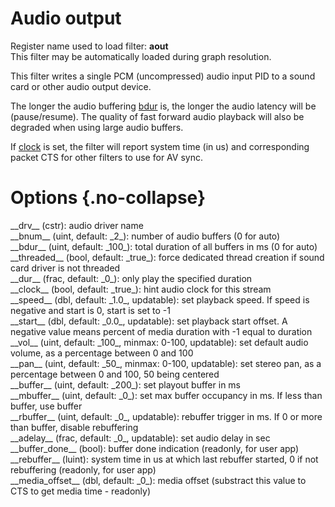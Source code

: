 <!-- automatically generated - do not edit, patch gpac/applications/gpac/gpac.c -->

# Audio output  
  
Register name used to load filter: __aout__  
This filter may be automatically loaded during graph resolution.  
  
This filter writes a single PCM (uncompressed) audio input PID to a sound card or other audio output device.  
  
The longer the audio buffering [bdur](#bdur) is, the longer the audio latency will be (pause/resume). The quality of fast forward audio playback will also be degraded when using large audio buffers.  
  
If [clock](#clock) is set, the filter will report system time (in us) and corresponding packet CTS for other filters to use for AV sync.  
  

# Options  {.no-collapse}  
  
<div markdown class="option">  
<a id="drv" data-level="basic">__drv__</a> (cstr): audio driver name  
</div>  
<div markdown class="option">  
<a id="bnum" data-level="basic">__bnum__</a> (uint, default: _2_): number of audio buffers (0 for auto)  
</div>  
<div markdown class="option">  
<a id="bdur" data-level="basic">__bdur__</a> (uint, default: _100_): total duration of all buffers in ms (0 for auto)  
</div>  
<div markdown class="option">  
<a id="threaded">__threaded__</a> (bool, default: _true_): force dedicated thread creation if sound card driver is not threaded  
</div>  
<div markdown class="option">  
<a id="dur">__dur__</a> (frac, default: _0_): only play the specified duration  
</div>  
<div markdown class="option">  
<a id="clock">__clock__</a> (bool, default: _true_): hint audio clock for this stream  
</div>  
<div markdown class="option">  
<a id="speed" data-level="basic">__speed__</a> (dbl, default: _1.0_, updatable): set playback speed. If speed is negative and start is 0, start is set to -1  
</div>  
<div markdown class="option">  
<a id="start" data-level="basic">__start__</a> (dbl, default: _0.0_, updatable): set playback start offset. A negative value means percent of media duration with -1 equal to duration  
</div>  
<div markdown class="option">  
<a id="vol" data-level="basic">__vol__</a> (uint, default: _100_, minmax: 0-100, updatable): set default audio volume, as a percentage between 0 and 100  
</div>  
<div markdown class="option">  
<a id="pan" data-level="basic">__pan__</a> (uint, default: _50_, minmax: 0-100, updatable): set stereo pan, as a percentage between 0 and 100, 50 being centered  
</div>  
<div markdown class="option">  
<a id="buffer" data-level="basic">__buffer__</a> (uint, default: _200_): set playout buffer in ms  
</div>  
<div markdown class="option">  
<a id="mbuffer" data-level="basic">__mbuffer__</a> (uint, default: _0_): set max buffer occupancy in ms. If less than buffer, use buffer  
</div>  
<div markdown class="option">  
<a id="rbuffer" data-level="basic">__rbuffer__</a> (uint, default: _0_, updatable): rebuffer trigger in ms. If 0 or more than buffer, disable rebuffering  
</div>  
<div markdown class="option">  
<a id="adelay">__adelay__</a> (frac, default: _0_, updatable): set audio delay in sec  
</div>  
<div markdown class="option">  
<a id="buffer_done">__buffer_done__</a> (bool): buffer done indication (readonly, for user app)  
</div>  
<div markdown class="option">  
<a id="rebuffer">__rebuffer__</a> (luint): system time in us at which last rebuffer started, 0 if not rebuffering (readonly, for user app)  
</div>  
<div markdown class="option">  
<a id="media_offset">__media_offset__</a> (dbl, default: _0_): media offset (substract this value to CTS to get media time - readonly)  
</div>  
  
